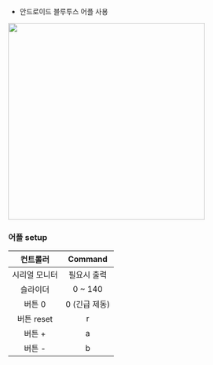 - 안드로이드 블루투스 어플 사용

<img src="https://github.com/Jlnus/Capstone_quadcopter-altitude-control/assets/69241185/217022dd-1dfc-4519-b832-ac43374bb0ce" height="400"/>

### 어플 setup
| 컨트롤러 | Command |
|:---:|:---:|
|시리얼 모니터 | 필요시 출력|
|슬라이더 | 0 ~ 140 |
|버튼 0 |   0 (긴급 제동) |
|버튼 reset |   r |
|버튼 + |   a  |
|버튼 - |   b |
